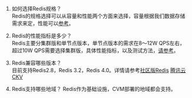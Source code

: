 1. 如何选择Redis规格？<br>
Redis的规格选择可以从容量和性能两个方面来选择，容量根据我们数据存储需求来定，性能可以[参考](https://cloud.tencent.com/document/product/239/17952)。

2. Redis的性能指标是多少？<br>
Redis主要分集群版和单节点版本，单节点版本的需求在8～12W QPS左右，超过10W QPS需要选择集群版，具体性能指标，以及测试方法，[请参考](https://cloud.tencent.com/document/product/239/17952)。

3. Redis兼容哪些版本？<br>
目前支持Redis2.8，Redis 3.2，Redis 4.0。详情请参考[社区版Redis](https://cloud.tencent.com/document/product/239/17953) [腾讯云CKV](https://cloud.tencent.com/document/product/239/17954)

4. Redis支持哪些地域？
Redis作为基础设施，CVM部署的地域都会支持。

